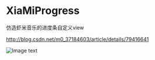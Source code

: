 # XiaMiProgress
仿造虾米音乐的进度条自定义view


http://blog.csdn.net/m0_37184603/article/details/79416641

![Image text](https://raw.githubusercontent.com/ajjoke/XiaMiProgress/master/%E5%9B%BE%E7%89%87/GIF.gif)
